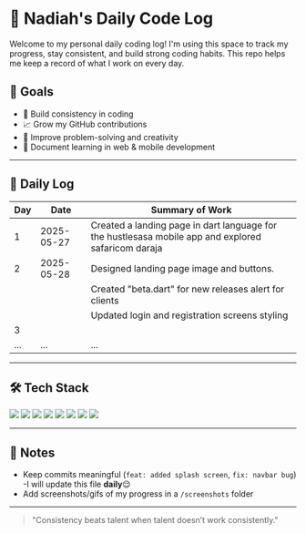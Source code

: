 # 🧠 Nadiah's Daily Code Log

Welcome to my personal daily coding log! I'm using this space to track my progress, stay consistent, and build strong coding habits. This repo helps me keep a record of what I work on every day.

## 🎯 Goals
- 💪 Build consistency in coding
- 📈 Grow my GitHub contributions
- 🚀 Improve problem-solving and creativity
- 🧠 Document learning in web & mobile development

---

## 📆 Daily Log

| Day | Date       | Summary of Work |
|-----|------------|------------------|
| 1   | 2025-05-27 |Created a landing page in dart language for the hustlesasa mobile app and explored safaricom daraja |
| 2   |2025-05-28  |Designed landing page image and buttons.|
|||Created "beta.dart" for new releases alert for clients
|||Updated login and registration screens styling|
| 3   |  |  |
| ... | ...        | ...              |

---

## 🛠️ Tech Stack

<img src="https://img.shields.io/badge/HTML5-E34F26?style=for-the-badge&logo=html5&logoColor=white"/>
<img src="https://img.shields.io/badge/CSS3-1572B6?style=for-the-badge&logo=css3&logoColor=white"/>
<img src="https://img.shields.io/badge/TailwindCSS-38B2AC?style=for-the-badge&logo=tailwind-css&logoColor=white"/>
<img src="https://img.shields.io/badge/JavaScript-F7DF1E?style=for-the-badge&logo=javascript&logoColor=black"/>
<img src="https://img.shields.io/badge/Flutter-02569B?style=for-the-badge&logo=flutter&logoColor=white"/>
<img src="https://img.shields.io/badge/Dart-0175C2?style=for-the-badge&logo=dart&logoColor=white"/>
<img src="https://img.shields.io/badge/Lua-2C2D72?style=for-the-badge&logo=lua&logoColor=white"/>
<img src="https://img.shields.io/badge/Figma-F24E1E?style=for-the-badge&logo=figma&logoColor=white"/>

---

## 🔖 Notes
- Keep commits meaningful (`feat: added splash screen`, `fix: navbar bug`)
-I will update this file **daily**😌
- Add screenshots/gifs of my progress in a `/screenshots` folder

---

> "Consistency beats talent when talent doesn’t work consistently."


